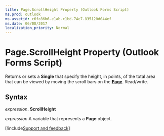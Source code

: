 ```yaml
---
title: Page.ScrollHeight Property (Outlook Forms Script)
ms.prod: outlook
ms.assetid: c6fc86b6-e1ab-c1bd-74e7-835120d044ef
ms.date: 06/08/2017
localization_priority: Normal
---
```



# Page.ScrollHeight Property (Outlook Forms Script)

Returns or sets a  **Single** that specify the height, in points, of the total area that can be viewed by moving the scroll bars on the **[Page](Outlook.page.md)**. Read/write.


## Syntax

_expression_. **ScrollHeight**

_expression_ A variable that represents a  **Page** object.

[!include[Support and feedback](~/includes/feedback-boilerplate.md)]